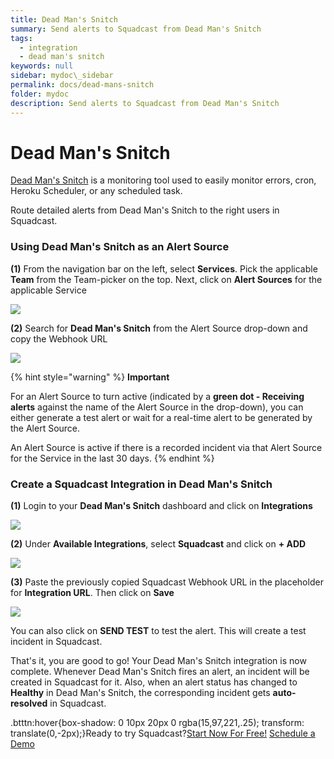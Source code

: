 ```yaml
---
title: Dead Man's Snitch
summary: Send alerts to Squadcast from Dead Man's Snitch
tags:
  - integration
  - dead man's snitch
keywords: null
sidebar: mydoc\_sidebar
permalink: docs/dead-mans-snitch
folder: mydoc
description: Send alerts to Squadcast from Dead Man's Snitch
---
```


# Dead Man's Snitch

[Dead Man's Snitch](https://deadmanssnitch.com/) is a monitoring tool used to easily monitor errors, cron, Heroku Scheduler, or any scheduled task.

Route detailed alerts from Dead Man's Snitch to the right users in Squadcast.

### Using Dead Man's Snitch as an Alert Source

**(1)** From the navigation bar on the left, select **Services**. Pick the applicable **Team** from the Team-picker on the top. Next, click on **Alert Sources** for the applicable Service

![](../../.gitbook/assets/alert\_source\_1.png)

**(2)** Search for **Dead Man's Snitch** from the Alert Source drop-down and copy the Webhook URL

![](../../.gitbook/assets/dead\_mans\_snitch\_1.png)

{% hint style="warning" %}
**Important**

For an Alert Source to turn active (indicated by a **green dot - Receiving alerts** against the name of the Alert Source in the drop-down), you can either generate a test alert or wait for a real-time alert to be generated by the Alert Source.

An Alert Source is active if there is a recorded incident via that Alert Source for the Service in the last 30 days.
{% endhint %}

### Create a Squadcast Integration in Dead Man's Snitch

**(1)** Login to your **Dead Man's Snitch** dashboard and click on **Integrations**

![](../../.gitbook/assets/dead\_mans\_snitch\_2.png)

**(2)** Under **Available Integrations**, select **Squadcast** and click on **+ ADD**

![](../../.gitbook/assets/dead\_mans\_snitch\_3.png)

**(3)** Paste the previously copied Squadcast Webhook URL in the placeholder for **Integration URL**. Then click on **Save**

![](../../.gitbook/assets/dead\_mans\_snitch\_4.png)

You can also click on **SEND TEST** to test the alert. This will create a test incident in Squadcast.

That's it, you are good to go! Your Dead Man's Snitch integration is now complete. Whenever Dead Man's Snitch fires an alert, an incident will be created in Squadcast for it. Also, when an alert status has changed to **Healthy** in Dead Man's Snitch, the corresponding incident gets **auto-resolved** in Squadcast.

.btttn:hover{box-shadow: 0 10px 20px 0 rgba(15,97,221,.25); transform: translate(0,-2px);}Ready to try Squadcast?[Start Now For Free!](https://app.squadcast.com/register) [Schedule a Demo](https://calendly.com/renuka-squadcast/30min)
